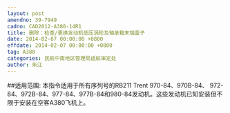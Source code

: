 ```yaml
---
layout: post
amendno: 39-7949
cadno: CAD2012-A380-14R1
title: 删除：检查/更换发动机低压涡轮及轴承箱末端盖子
date: 2014-02-07 00:00:00 +0800
effdate: 2014-02-07 00:00:00 +0800
tag: A380
categories: 民航中南地区管理局适航审定处
author: 朱江
---
```


##适用范围:
本指令适用于所有序列号的RB211 Trent 970-84、970B-84、 972-84、972B-84、977-84、977B-84和980-84发动机。这些发动机已知安装但不限于安装在空客A380飞机上。

